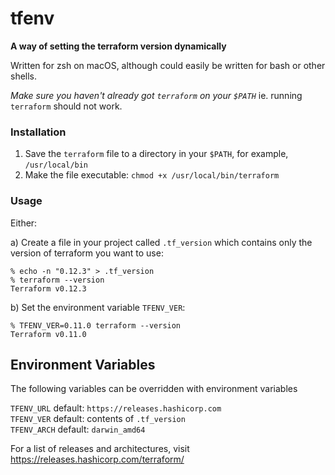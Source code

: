 # tfenv

**A way of setting the terraform version dynamically**

Written for zsh on macOS, although could easily be written for bash or other shells.

*Make sure you haven't already got `terraform` on your `$PATH`*
ie. running `terraform` should not work.

### Installation

1. Save the `terraform` file to a directory in your `$PATH`, for example, `/usr/local/bin`  
2. Make the file executable: `chmod +x /usr/local/bin/terraform`  

### Usage

Either:  

a) Create a file in your project called `.tf_version` which contains only the version of terraform you want to use:
```
% echo -n "0.12.3" > .tf_version
% terraform --version
Terraform v0.12.3
```

b) Set the environment variable `TFENV_VER`:
```
% TFENV_VER=0.11.0 terraform --version
Terraform v0.11.0
```

## Environment Variables

The following variables can be overridden with environment variables

`TFENV_URL` default: `https://releases.hashicorp.com`  
`TFENV_VER` default: contents of `.tf_version`  
`TFENV_ARCH` default: `darwin_amd64`  

For a list of releases and architectures, visit https://releases.hashicorp.com/terraform/
